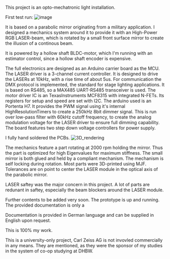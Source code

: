 This project is an opto-mechatronic light installation.

First test run:
![image](https://github.com/user-attachments/assets/0adff077-f821-480f-be3b-6431396733e1)

It is based on a parabolic mirror originating from a military application.
I designed a mechanics system around it to provide it with an High-Power RGB LASER-beam, which is rotated by a small front surface mirror to create the illusion of a continous beam.

It is powered by a hollow shaft BLDC-motor, which I'm running with an estimator control, since a hollow shaft encoder is expensive.

The full electronics are designed as an Arduino carrier board as the MCU.
The LASER driver is a 3-channel current controller. It is designed to drive the LASERs at 10kHz, with a rise time of about 5us.
For communication the DMX protocol is implemented, the standard for stage lighting applications. It is based on RS485, so a MAX485 UART-RS485 transceiver is used.
The motor driver IC is an TexasInstruments MCF8315 with integrated N-FETs. Its registers for setup and speed are set with I2C. 
The arduino used is an Portenta H7. It provides the PWM signal using it's internal HighResolutionTimers to create a 250kHz 8bit dimmer signal. This is run over low-pass filter with 60kHz cutoff frequency, to create the analog modulation voltage for the LASER driver to ensure full dimming capability.
The board features two step down voltage controllers for power supply.

I fully hand soldered the PCBs.
![3D_rendering](https://github.com/user-attachments/assets/c6055121-f2f6-4842-85f3-933f2f93a59d)

The mechanics feature a part rotating at 2000 rpm holding the mirror. Thus the part is optimized for high Eigenvalues for maximum stiffness. The small mirror is both glued and held by a compliant mechanism. The mechanism is self locking during rotation. 
Most parts were 3D-printed using MJF. Tolerances are on point to center the LASER module in the optical axis of the parabolic mirror.

LASER saftey was the major concern in this project. A lot of parts are redunant in saftey, especially the beam blockers around the LASER module.

Further contents to be added very soon. The prototype is up and running.
The provided documentation is only a 

Documentation is provided in German language and can be supplied in English upon request.

This is 100% my work.

This is a university-only project, Carl Zeiss AG is not invovled commercially in any means. They are mentioned, as they were the sponsor of my studies in the system of co-op studying at DHBW. 
